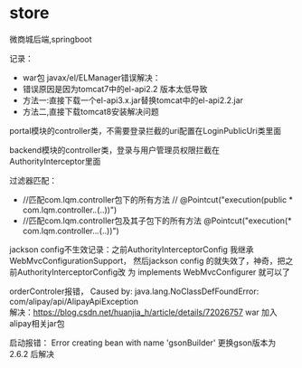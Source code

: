 # store
微商城后端,springboot


记录：
+ war包 javax/el/ELManager错误解决：
+ 错误原因是因为tomcat7中的el-api2.2 版本太低导致
+ 方法一:直接下载一个el-api3.x.jar替换tomcat中的el-api2.2.jar
+ 方法二,直接下载tomcat8安装解决问题



portal模块的controller类，不需要登录拦截的uri配置在LoginPublicUri类里面

backend模块的controller类，登录与用户管理员权限拦截在AuthorityInterceptor里面


过滤器匹配：
+ //匹配com.lqm.controller包下的所有方法
      //	@Pointcut("execution(public * com.lqm.controller.*.*(..))")
+  //匹配com.lqm.controller包及其子包下的所有方法
       	@Pointcut("execution(* com.lqm.controller..*.*(..))")	
    	






jackson config不生效记录：之前AuthorityInterceptorConfig 我继承WebMvcConfigurationSupport，
然后jackson config  的就失效了，神奇，把之前AuthorityInterceptorConfig改
为 implements WebMvcConfigurer  就可以了


orderControler报错，  Caused by: java.lang.NoClassDefFoundError: com/alipay/api/AlipayApiException  
解决：https://blog.csdn.net/huanjia_h/article/details/72026757   war 加入alipay相关jar包


启动报错：    Error creating bean with name 'gsonBuilder'
更换gson版本为2.6.2 后解决


